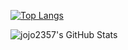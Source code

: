 [![Top Langs](https://github-readme-stats.vercel.app/api/top-langs/?username=jojo2357&count_private=true&layout=compact&theme=gruvbox)](https://github.com/anuraghazra/github-readme-stats)

<img align="left" alt="jojo2357's GitHub Stats" src="https://github-readme-stats-hwa9vez0v.vercel.app/api?username=jojo2357&include_all_commits=true&count_private=true&show_icons=true&hide_border=true&theme=gruvbox"/>